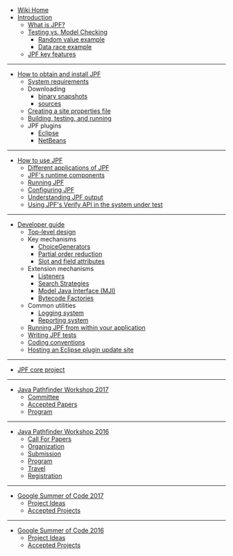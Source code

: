 * [Wiki Home](Home)
* [Introduction](Introduction)
    * [What is JPF?](What-is-JPF)
    * [Testing vs. Model Checking](Testing-vs.-Model-Checking)
         - [Random value example](Random-Example)
         - [Data race example](Race-Example)
    * [JPF key features](Classification)
---
* [How to obtain and install JPF](How-to-install-JPF)
    - [System requirements](System-requirements)
    - Downloading
         - [binary snapshots](Downloading-binary-snapshots)
         - [sources](Downloading-sources)
    - [Creating a site properties file](Creating-site-properties-file)
    - [Building, testing, and running](Build,-Test,-Run)
    - JPF plugins
         - [Eclipse](Eclipse-Plugin) 
         - [NetBeans](NetBeans-Plugin)
---
* [How to use JPF](How-to-use-JPF)
    - [Different applications of JPF](Different-applications-of-JPF)
    - [JPF's runtime components](Runtime-components-of-JPF)
    - [Running JPF](Running-JPF)
    - [Configuring JPF](Configuring-JPF)
    - [Understanding JPF output](Understanding-JPF-output)
    - [Using JPF's Verify API in the system under test](Verify-API-of-JPF)
---
* [Developer guide](Developer-guide)
    * [Top-level design](Search-Strategies)
    * Key mechanisms 
        - [ChoiceGenerators](ChoiceGenerators)
        - [Partial order reduction](Partial-Order-Reduction)
        - [Slot and field attributes](Slot-and-field-attributes)
    * Extension mechanisms
        - [Listeners](Listeners)
        - [Search Strategies](Search-Strategies)
        - [Model Java Interface (MJI)](Model-Java-Interface)
        - [Bytecode Factories](Bytecode-Factories)
    * Common utilities
        - [Logging system](Logging-system)
        - [Reporting system](Reporting-system)
    * [Running JPF from within your application](Running-JPF-from-application)
    * [Writing JPF tests](Writing-JPF-tests)
    * [Coding conventions](Coding-Convention)
    * [Hosting an Eclipse plugin update site](Host-Eclipse-plugin-update-site) 
---
* [JPF core project](JPF-core)
---
* [Java Pathfinder Workshop 2017](JPF-Workshop-2017)
    * [Committee](JPF-Workshop-2017-Committee)
    * [Accepted Papers](JPF-Workshop-2017-Accepted-Papers)
    * [Program](JPF-Workshop-2017-Program)
---
* [Java Pathfinder Workshop 2016](JPF-Workshop-2016)
    * [Call For Papers](JPF-Workshop-2016-Call-For-Papers)
    * [Organization](JPF-Workshop-2016-Organization)
    * [Submission](JPF-Workshop-2016-Submission)
    * [Program](JPF-Workshop-2016-Program)
    * [Travel](JPF-Workshop-2016-Travel)
    * [Registration](JPF-Workshop-2016-Registration)
---
* [Google Summer of Code 2017](Google-Summer-of-Code-2017)
    * [Project Ideas](JPF-and-Google-Summer-of-Code-2017-Project-Ideas)
    * [Accepted Projects](Google-Summer-of-Code-2017-Accepted-Projects)
---
* [Google Summer of Code 2016](Google-Summer-of-Code-2016)
    * [Project Ideas](Google-Summer-of-Code-2016-Project-Ideas)
    * [Accepted Projects](Google-Summer-of-Code-2016-Accepted-Projects)
<!--* [Related research and publications](Related-publications)-->
